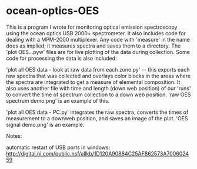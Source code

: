 # ocean-optics-OES
  
This is a program I wrote for monitoring optical emission spectroscopy using the ocean optics USB 2000+ spectrometer. 
It also includes code for dealing with a MPM-2000 multiplexer.  Any code with 'measure' in the name does as implied; 
it measures spectra and saves them to a directory.  The 'plot OES...pyw' files are for live plotting of the 
data during collection.  Some code for processing the data is also included: 

'plot all OES data - look at raw data from each zone.py'  -- this exports each raw spectra that was collected 
and overlays color blocks in the areas where the spectra are integrated to get a measure of elemental composition. 
It also uses another file with time and length (down web position) of our 'runs' to convert the time of spectrum 
collection to a down web position.  'raw OES spectrum demo.png' is an example of this. 
  
'plot all OES data - PC.py' integrates the raw spectra, converts the times of measurement to a downweb position, 
and saves an image of the plot.  'OES signal demo.png' is an example.

Notes:

automatic restart of USB ports in windows:
http://digital.ni.com/public.nsf/allkb/1D120A90884C25AF862573A700602459